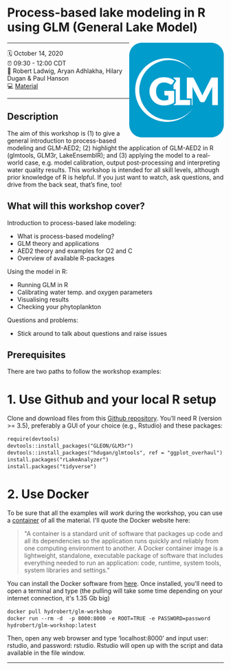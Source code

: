 # Process-based lake modeling in R using GLM (General Lake Model)
<a href="url"><img src="GLM_hex.png" align="right" height="220" width="220" ></a>

-----

:spiral_calendar: October 14, 2020  
:alarm_clock:     09:30 - 12:00 CDT  
:busts_in_silhouette: Robert Ladwig, Aryan Adhlakha, Hilary Dugan & Paul Hanson    
:computer: [Material](https://github.com/robertladwig/GLM_workshop)  

-----

## Description

The aim of this workshop is (1) to give a general introduction to process-based modeling and GLM-AED2; (2) highlight the application of GLM-AED2 in R (glmtools, GLM3r, LakeEnsemblR); and (3) applying the model to a real-world case, e.g. model calibration, output post-processing and interpreting water quality results. This workshop is intended for all skill levels, although prior knowledge of R is helpful. If you just want to watch, ask questions, and drive from the back seat, that’s fine, too!

## What will this workshop cover?

Introduction to process-based lake modeling:
  - What is process-based modeling?
  - GLM theory and applications
  - AED2 theory and examples for O2 and C
  - Overview of available R-packages
  
Using the model in R:
  - Running GLM in R
  - Calibrating water temp. and oxygen parameters
  - Visualising results
  - Checking your phytoplankton

Questions and problems:
  - Stick around to talk about questions and raise issues 

## Prerequisites

There are two paths to follow the workshop examples:
  # 1. Use Github and your local R setup
  Clone and download files from this [Github repository](https://github.com/robertladwig/GLM_workshop). 
  You’ll need R (version >= 3.5), preferably a GUI of your choice (e.g., Rstudio) and these packages: 
  ``` 
  require(devtools)
  devtools::install_packages("GLEON/GLM3r")
  devtools::install_packages("hdugan/glmtools", ref = "ggplot_overhaul")
  install.packages("rLakeAnalyzer")
  install.packages("tidyverse")
  ```
  # 2. Use Docker
  To be sure that all the examples will *work* during the workshop, you can use a [container](https://hub.docker.com/r/hydrobert/glm-workshop) of all the material. I'll quote the Docker website here: 
  > "A container is a standard unit of software that packages up code and all its dependencies so the application runs quickly and reliably from one computing environment to another. A Docker container image is a lightweight, standalone, executable package of software that includes everything needed to run an application: code, runtime, system tools, system libraries and settings." 
  
  You can install the Docker software from [here](https://docs.docker.com/get-docker/). Once installed, you'll need to open a terminal and type (the pulling will take some time depending on your internet connection, it's 1.35 Gb big)
  ```
  docker pull hydrobert/glm-workshop
  docker run --rm -d  -p 8000:8000 -e ROOT=TRUE -e PASSWORD=password hydrobert/glm-workshop:latest
  ```
  Then, open any web browser and type ‘localhost:8000’ and input user: rstudio, and password: rstudio. Rstudio will open up with the script and data available in the file window. 
  
-----
